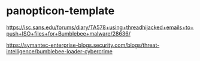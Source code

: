 # panopticon-template

https://isc.sans.edu/forums/diary/TA578+using+threadhijacked+emails+to+push+ISO+files+for+Bumblebee+malware/28636/

https://symantec-enterprise-blogs.security.com/blogs/threat-intelligence/bumblebee-loader-cybercrime
